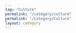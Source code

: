 ```yaml
---
tag: "Culture"
permalink: "/category/culture"
permalink: "/category/Culture"
layout: category
---
```



